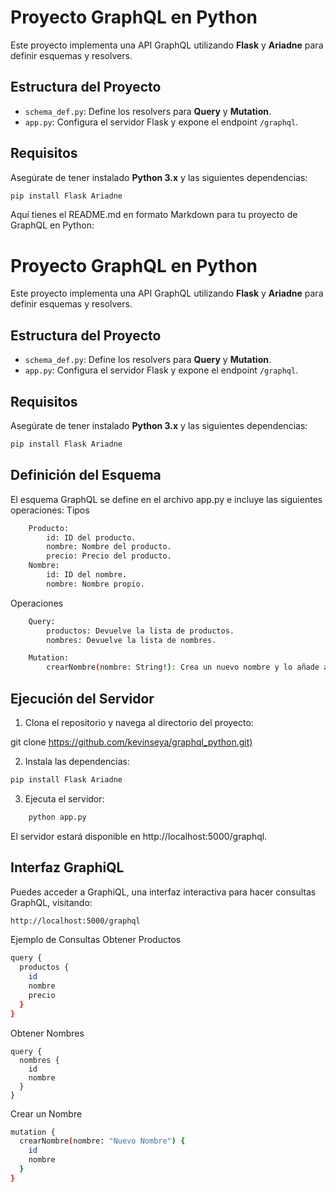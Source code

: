 # Proyecto GraphQL en Python

Este proyecto implementa una API GraphQL utilizando **Flask** y **Ariadne** para definir esquemas y resolvers.

## Estructura del Proyecto

- `schema_def.py`: Define los resolvers para **Query** y **Mutation**.
- `app.py`: Configura el servidor Flask y expone el endpoint `/graphql`.

## Requisitos

Asegúrate de tener instalado **Python 3.x** y las siguientes dependencias:

```bash
pip install Flask Ariadne
```
Aquí tienes el README.md en formato Markdown para tu proyecto de GraphQL en Python:

# Proyecto GraphQL en Python

Este proyecto implementa una API GraphQL utilizando **Flask** y **Ariadne** para definir esquemas y resolvers.

## Estructura del Proyecto

- `schema_def.py`: Define los resolvers para **Query** y **Mutation**.
- `app.py`: Configura el servidor Flask y expone el endpoint `/graphql`.

## Requisitos

Asegúrate de tener instalado **Python 3.x** y las siguientes dependencias:

```bash
pip install Flask Ariadne
```
## Definición del Esquema

El esquema GraphQL se define en el archivo app.py e incluye las siguientes operaciones:
Tipos
```bash
    Producto:
        id: ID del producto.
        nombre: Nombre del producto.
        precio: Precio del producto.
    Nombre:
        id: ID del nombre.
        nombre: Nombre propio.
```
Operaciones
```bash
    Query:
        productos: Devuelve la lista de productos.
        nombres: Devuelve la lista de nombres.

    Mutation:
        crearNombre(nombre: String!): Crea un nuevo nombre y lo añade a la lista.
```
## Ejecución del Servidor

1. Clona el repositorio y navega al directorio del proyecto:

git clone <https://github.com/kevinseya/graphql_python.git)>

2. Instala las dependencias:
```bash
pip install Flask Ariadne
```
3. Ejecuta el servidor:
```bash
    python app.py
```
El servidor estará disponible en http://localhost:5000/graphql.

## Interfaz GraphiQL

Puedes acceder a GraphiQL, una interfaz interactiva para hacer consultas GraphQL, visitando:
```bash
http://localhost:5000/graphql
```
Ejemplo de Consultas
Obtener Productos
```bash
query {
  productos {
    id
    nombre
    precio
  }
}
```
Obtener Nombres
```
query {
  nombres {
    id
    nombre
  }
}
```
Crear un Nombre
```bash
mutation {
  crearNombre(nombre: "Nuevo Nombre") {
    id
    nombre
  }
}
```
